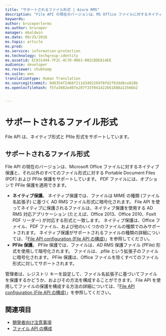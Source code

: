 ```yaml
---
title: "サポートされるファイル形式 | Azure RMS"
description: "File API の現在のバージョンは、MS Office ファイルに対するネイティブ保護と、それ以外のすべてのファイル形式に対する PDF および PFile 保護をサポートしています。"
keywords: 
author: bruceperlerms
ms.author: bruceper
manager: mbaldwin
ms.date: 09/25/2016
ms.topic: article
ms.prod: 
ms.service: information-protection
ms.technology: techgroup-identity
ms.assetid: EC831494-7F2C-4C70-9063-B02CDDEA14EE
audience: developer
ms.reviewer: shubhamp
ms.suite: ems
translationtype: Human Translation
ms.sourcegitcommit: 9d8354f2d68f211d349226970fd2f83dd0ce810b
ms.openlocfilehash: f5fa3082e407e207f33f041d22661888a13566b2


---
```


# <a name="supported-file-formats"></a>サポートされるファイル形式

File API は、ネイティブ形式と Pfile 形式をサポートしています。

## <a name="supported-file-formats"></a>サポートされるファイル形式

File API の現在のバージョンは、Microsoft Office ファイルに対するネイティブ保護と、それ以外のすべてのファイル形式に対する Portable Document Files (PDF) および PFile 保護をサポートしています。 PDF ファイルには、オプションで PFile 保護を適用できます。

-   **ネイティブ保護**。 ネイティブ保護では、ファイルは MIME の種類 (ファイル名拡張子) に基づく AD RMS ファイル形式に暗号化されます。 File API を使ってネイティブに保護されるファイルは、ネイティブ保護を使用する AD RMS 対応アプリケーション (たとえば、Office 2013、Office 2010、FoxIt PDF リーダー) が対応する形式と一致します。 ネイティブ保護は、Office ファイル、PDF ファイル、および他のいくつかのファイルの種類でのみサポートされます。 ネイティブ保護がサポートされるファイルの種類の詳細については、「[File API configuration (File API の構成)](file-api-configuration.md)」を参照してください。
-   **PFile 保護**。 PFile 保護では、ファイルは、AD RMS 保護ファイル (PFile) 形式を使用して暗号化されます。 ファイルは、.pfile という拡張子のファイルに暗号化されます。 PFile 保護は、Office ファイルを除くすべてのファイル形式に対してサポートされます。

管理者は、レジストリ キーを設定して、ファイル名拡張子に基づいてファイルを保護するかどうか、およびその方法を構成することができます。 File API を使用してファイルの保護を構成する方法の詳細については、「[File API configuration (File API の構成)](file-api-configuration.md)」を参照してください。

## <a name="related-topics"></a>関連項目

* [開発者向け注意事項](developer-notes.md)
* [ファイル API の構成](file-api-configuration.md)
 

 



<!--HONumber=Nov16_HO2-->


